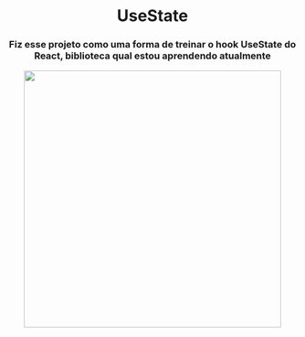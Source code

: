 <h1 align=center> UseState </h1>

<h3 align=center> Fiz esse projeto como uma forma de treinar o hook UseState do React, biblioteca qual estou aprendendo atualmente  </h3>
  
<p align=center>
  <img height="450" src="https://user-images.githubusercontent.com/80493617/178156304-f4e4e5df-bae7-45ac-9037-3b2493da820e.gif">
</p>


